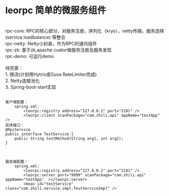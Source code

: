 # leorpc 简单的微服务组件
<br />
rpc-core: RPC的核心部分，对服务注册，序列化（kryo），netty传输，服务选择(service loadbalance) 等整合<br />
rpc-netty: Netty小封装，作为RPC的通讯组件 <br />
rpc-zk: 基于zk,apache cuator做服务注册及服务发现 <br />
rpc-demo: 可运行demo <br />
<br/>
待完善：<br />
1. 限流(计划用Hytrix或Guva RateLimiter完成)<br />
2. Netty连接池化<br />
3. Spring-boot-start实现<br />


<pre><code>
客户端配置：
    spring.xml:
        &ltleorpc:registry address="127.0.0.1" port="2181" /&gt
        &ltleorpc:client scanPackage="com.zhili.api" appName="testApp" /&gt
具体接口：
@RpcService
public interface TestService {
    public String testMethod(String arg1, int arg2);
}
    
</code></pre>

<pre><code>
服务端配置：
    spring.xml:
        &ltleorpc:registry address="127.0.0.1" port="2181" /&gt
        &ltleorpc:server port="9999" scanPackage="com.zhili.api" appName="testApp"  &gt&lt/leorpc:server&gt
        &ltbean id="testService" class="com.zhili.service.impl.TestServiceImpl" /&gt
</code></pre>

